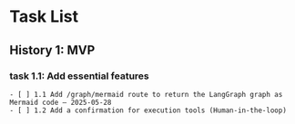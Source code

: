 # Task List

## History 1: MVP

### task 1.1: Add essential features

    - [ ] 1.1 Add /graph/mermaid route to return the LangGraph graph as Mermaid code — 2025-05-28
    - [ ] 1.2 Add a confirmation for execution tools (Human-in-the-loop)
